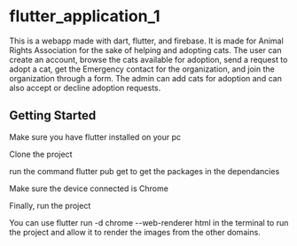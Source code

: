 # flutter_application_1

This is a webapp made with dart, flutter, and firebase. It is made for Animal Rights Association for the sake of helping and adopting cats. The user can create an account, browse the cats available for adoption, send a request to adopt a cat, get the Emergency contact for the organization, and join the organization through a form. The admin can add cats for adoption and can also accept or decline adoption requests.

## Getting Started

Make sure you have flutter installed on your pc

Clone the project

run the command
    flutter pub get 
to get the packages in the dependancies

Make sure the device connected is Chrome

Finally, run the project

You can use
    flutter run -d chrome --web-renderer html
in the terminal to run the project and allow it to render the images from the other domains.


